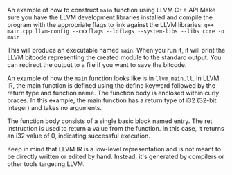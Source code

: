 An example of how to construct `main` function using LLVM C++ API 
Make sure you have the LLVM development libraries installed and compile the program with the appropriate flags to link against the LLVM libraries:
`g++ main.cpp llvm-config --cxxflags --ldflags --system-libs --libs core -o main`

This will produce an executable named `main`. When you run it, it will print the LLVM bitcode representing the created module to the standard output. You can redirect the output to a file if you want to save the bitcode.

An example of how the `main` function looks like is in `llvm_main.ll`.
In LLVM IR, the main function is defined using the define keyword followed by the return type and function name. The function body is enclosed within curly braces. In this example, the main function has a return type of i32 (32-bit integer) and takes no arguments.

The function body consists of a single basic block named entry. The ret instruction is used to return a value from the function. In this case, it returns an i32 value of 0, indicating successful execution.

Keep in mind that LLVM IR is a low-level representation and is not meant to be directly written or edited by hand. Instead, it's generated by compilers or other tools targeting LLVM.
